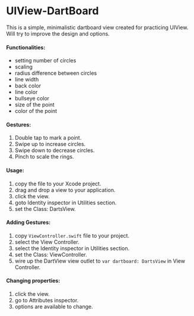 # UIView-DartBoard
This is a simple, minimalistic dartboard view created for practicing UIView.
Will try to improve the design and options.

#### Functionalities:
- setting number of circles
- scaling
- radius difference between circles
- line width
- back color
- line color
- bullseye color
- size of the point
- color of the point

#### Gestures:
1) Double tap to mark a point.
2) Swipe up to increase circles.
3) Swipe down to decrease circles.
4) Pinch to scale the rings.

#### Usage:
1) copy the file to your Xcode project.
2) drag and drop a view to your application.
3) click the view.
3) goto Identity inspector in Utilities section.
4) set the Class: DartsView.

#### Adding Gestures:
1) copy ```ViewController.swift``` file to your project.
2) select the View Controller.
3) select the Identity inspector in Utilities section.
4) set the Class: ViewController.
5) wire up the DartView view outlet to ```var dartboard: DartsView``` in View Controller. 

#### Changing properties:
1) click the view.
2) go to Attributes inspector.
3) options are available to change.
